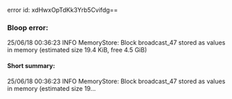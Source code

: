error id: xdHwxOpTdKk3Yrb5Cvifdg==
### Bloop error:

25/06/18 00:36:23 INFO MemoryStore: Block broadcast_47 stored as values in memory (estimated size 19.4 KiB, free 4.5 GiB)
#### Short summary: 

25/06/18 00:36:23 INFO MemoryStore: Block broadcast_47 stored as values in memory (estimated size 19...
